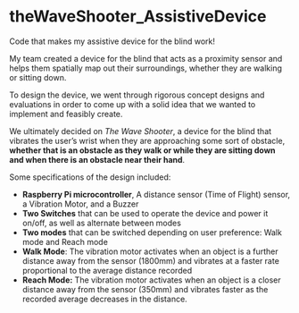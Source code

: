 # theWaveShooter_AssistiveDevice
Code that makes my assistive device for the blind work!

My team created a device for the blind that acts as a proximity sensor and helps them spatially map out their surroundings, whether they are walking or sitting down. 

To design the device, we went through rigorous concept designs and evaluations in order to come up with a solid idea that we wanted to implement and feasibly create. 

We ultimately decided on *The Wave Shooter*, a device for the blind that vibrates the user’s wrist when they are approaching some sort of obstacle, **whether that is an obstacle as they walk or while they are sitting down and when there is an obstacle near their hand**.

Some specifications of the design included:

- **Raspberry Pi microcontroller**, A distance sensor (Time of Flight) sensor, a Vibration Motor, and a Buzzer
- **Two Switches** that can be used to operate the device and power it on/off, as well as alternate between modes
- **Two modes** that can be switched depending on user preference: Walk mode and Reach mode
- **Walk Mode**: The vibration motor activates when an object is a further distance away from the sensor (1800mm) and vibrates at a faster rate proportional to the average distance recorded
- **Reach Mode:** The vibration motor activates when an object is a closer distance away from the sensor (350mm) and vibrates faster as the recorded average decreases in the distance.
